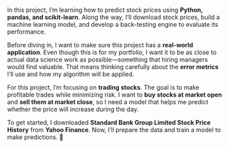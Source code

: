 
In this project, I’m learning how to predict stock prices using **Python, pandas, and scikit-learn**. Along the way, I’ll download stock prices, build a machine learning model, and develop a back-testing engine to evaluate its performance.  

Before diving in, I want to make sure this project has a **real-world application**. Even though this is for my portfolio, I want it to be as close to actual data science work as possible—something that hiring managers would find valuable. That means thinking carefully about the **error metrics** I’ll use and how my algorithm will be applied.  

For this project, I’m focusing on **trading stocks**. The goal is to make profitable trades while minimizing risk. I want to **buy stocks at market open** and **sell them at market close**, so I need a model that helps me predict whether the price will increase during the day.  

To get started, I downloaded **Standard Bank Group Limited Stock Price History** from **Yahoo Finance**. Now, I’ll prepare the data and train a model to make predictions. 🚀
